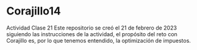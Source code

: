 # Corajillo14
Actividad Clase 21
Este repositorio se creó el 21 de febrero de 2023 siguiendo las instrucciones de la actividad, el propósito del reto con Corajillo es, por lo que tenemos entendido, la optimización de impuestos.
